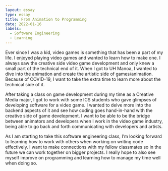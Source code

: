 ```yaml
---
layout: essay
type: essay
title: From Animation to Programming
date: 2022-01-16
labels:
  - Software Engineering
  - Learning
---
```


Ever since I was a kid, video games is something that has been a part of my life. I enjoyed playing video games and wanted to learn how to make one. I always saw the creative side video game development and only knew a small part of the technical end of it. When I got to UH Manoa, I wanted to dive into the animation and create the artistic side of games/animation. Because of COVID-19, I want to take the extra time to learn more about the technical side of it. 

After taking a class on game development during my time as a Creative Media major, I got to work with some ICS students who gave glimpses of developing software for a video game. I wanted to delve more into the backend aspects of it and see how coding goes hand-in-hand with the creative side of game development. I want to be able to be the bridge between animators and developers when I work in the video game industry, being able to go back and forth communicating with developers and artists.

As I am starting to take this software engineering class, I’m looking forward to learning how to work with others when working on writing code effectively. I want to make connections with my fellow classmates so in the future we can work together on bigger projects. I really hope to also see myself improve on programming and learning how to manage my time well when doing so. 
